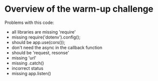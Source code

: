 # Overview of the warm-up challenge

Problems with this code:

- all libraries are missing 'require'
- missing require('dotenv').config();
- should be app.use(cors());
- don't need the async in the callback function
- should be 'request, resonse'
- missing 'url'
- missing .catch()
- incorrect status
- missing app.listen()
